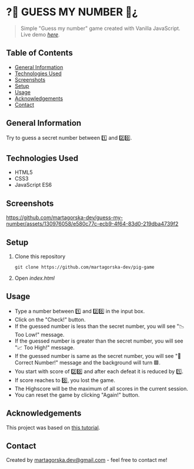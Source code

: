 # ?🔢 GUESS MY NUMBER 🔢¿ 
> Simple "Guess my number" game created with Vanilla JavaScript.
> Live demo [_here_](https://guess-my-number-martagorska.netlify.app).

## Table of Contents
* [General Information](#general-information)
* [Technologies Used](#technologies-used)
* [Screenshots](#screenshots)
* [Setup](#setup)
* [Usage](#usage)
* [Acknowledgements](#acknowledgements)
* [Contact](#contact)


## General Information
Try to guess a secret number between 1️⃣ and 2️⃣0️⃣.


## Technologies Used
- HTML5
- CSS3
- JavaScript ES6


## Screenshots
https://github.com/martagorska-dev/guess-my-number/assets/130976058/e580c77c-ecb9-4f64-83d0-219dba4739f2


## Setup
1. Clone this repository
   ```
   git clone https://github.com/martagorska-dev/pig-game
   ```
3. Open  *index.html*

## Usage
- Type a number between 1️⃣ and 2️⃣0️⃣ in the input box.
- Click on the "Check!" button.
- If the guessed number is less than the secret number, you will see "📉 Too Low!" message.
- If the guessed number is greater than the secret number, you will see "📈 Too High!" message.
- If the guessed number is same as the secret number, you will see "🎉 Correct Number!" message and the background will turn 🟩.
- You start with score of 2️⃣0️⃣ and after each defeat it is reduced by 1️⃣.
- If score reaches to 0️⃣, you lost the game.
- The Highscore will be the maximum of all scores in the current session.
- You can reset the game by clicking "Again!" button.


## Acknowledgements
This project was based on [this tutorial](https://www.udemy.com/course/the-complete-javascript-course/).


## Contact
Created by martagorska.dev@gmail.com - feel free to contact me!


